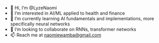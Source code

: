 - 👋 Hi, I’m @LyzeNaomi
- 👀 I’m interested in AI/ML applied to health and finance
- 🌱 I’m currently learning AI fundamentals and implementations, more specifically neural networks
- 💞️ I’m looking to collaborate on RNNs, transformer networks
- 📫 Reach me at naomiewamba@gmail.com

<!---
LyzeNaomi/LyzeNaomi is a ✨ special ✨ repository because its `README.md` (this file) appears on your GitHub profile.
You can click the Preview link to take a look at your changes.
--->
